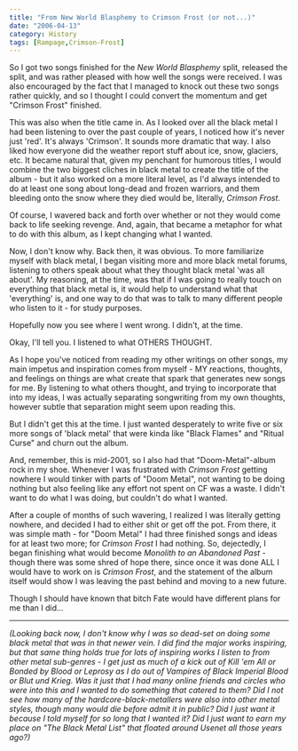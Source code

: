 ```yaml
---
title: "From New World Blasphemy to Crimson Frost (or not...)"
date: "2006-04-13"
category: History
tags: [Rampage,Crimson-Frost]
---
```


So I got two songs finished for the *New World Blasphemy* split, released the split, and was rather pleased with how well the songs were received. I was also encouraged by the fact that I managed to knock out these two songs rather quickly, and so I thought I could convert the momentum and get "Crimson Frost" finished.

This was also when the title came in. As I looked over all the black metal I had been listening to over the past couple of years, I noticed how it's never just 'red'. It's always 'Crimson'. It sounds more dramatic that way. I also liked how everyone did the weather report stuff about ice, snow, glaciers, etc. It became natural that, given my penchant for humorous titles, I would combine the two biggest cliches in black metal to create the title of the album - but it also worked on a more literal level, as I'd always intended to do at least one song about long-dead and frozen warriors, and them bleeding onto the snow where they died would be, literally, *Crimson Frost*.

Of course, I wavered back and forth over whether or not they would come back to life seeking revenge. And, again, that became a metaphor for what to do with this album, as I kept changing what I wanted.

Now, I don't know why. Back then, it was obvious. To more familiarize myself with black metal, I began visiting more and more black metal forums, listening to others speak about what they thought black metal 'was all about'. My reasoning, at the time, was that if I was going to really touch on everything that black metal is, it would help to understand what that 'everything' is, and one way to do that was to talk to many different people who listen to it - for study purposes.

Hopefully now you see where I went wrong. I didn't, at the time.

Okay, I'll tell you. I listened to what OTHERS THOUGHT.

As I hope you've noticed from reading my other writings on other songs, my main impetus and inspiration comes from myself - MY reactions, thoughts, and feelings on things are what create that spark that generates new songs for me. By listening to what others thought, and trying to incorporate that into my ideas, I was actually separating songwriting from my own thoughts, however subtle that separation might seem upon reading this.

But I didn't get this at the time. I just wanted desperately to write five or six more songs of 'black metal' that were kinda like "Black Flames" and "Ritual Curse" and churn out the album.

And, remember, this is mid-2001, so I also had that "Doom-Metal"-album rock in my shoe. Whenever I was frustrated with *Crimson Frost* getting nowhere I would tinker with parts of "Doom Metal", not wanting to be doing nothing but also feeling like any effort not spent on CF was a waste. I didn't want to do what I was doing, but couldn't do what I wanted.

After a couple of months of such wavering, I realized I was literally getting nowhere, and decided I had to either shit or get off the pot. From there, it was simple math - for "Doom Metal" I had three finished songs and ideas for at least two more; for *Crimson Frost* I had nothing. So, dejectedly, I began finishing what would become *Monolith to an Abandoned Past* - though there was some shred of hope there, since once it was done ALL I would have to work on is *Crimson Frost*, and the statement of the album itself would show I was leaving the past behind and moving to a new future.

Though I should have known that bitch Fate would have different plans for me than I did...

***

*(Looking back now, I don't know why I was so dead-set on doing some black metal that was in that newer vein. I did find the major works inspiring, but that same thing holds true for lots of inspiring works I listen to from other metal sub-genres - I get just as much of a kick out of Kill 'em All or Bonded by Blood or Leprosy as I do out of Vampires of Black Imperial Blood or Blut und Krieg. Was it just that I had many online friends and circles who were into this and I wanted to do something that catered to them? Did I not see how many of the hardcore-black-metallers were also into other metal styles, though many would die before admit it in public? Did I just want it because I told myself for so long that I wanted it? Did I just want to earn my place on "The Black Metal List" that floated around Usenet all those years ago?)*
